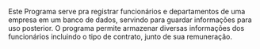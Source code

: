 Este Programa serve pra registrar funcionários e departamentos de uma empresa em um banco de dados, servindo para guardar informações para uso posterior. O programa permite armazenar diversas informações dos funcionários incluindo o tipo de contrato, junto de sua remuneração.
